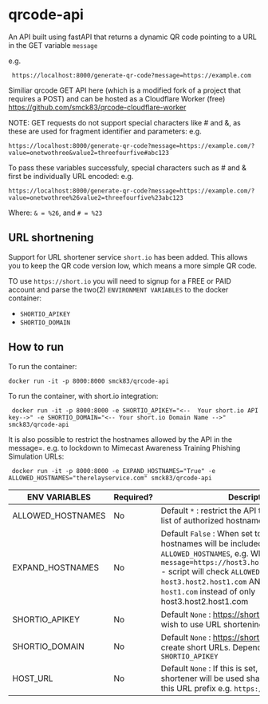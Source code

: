 # qrcode-api
 An API built using fastAPI that returns a dynamic QR code pointing to a URL in the GET variable `message`

 e.g. 
 
     https://localhost:8000/generate-qr-code?message=https://example.com

Similiar qrcode GET API here (which is a modified fork of a project that requires a POST) and can be hosted as a Cloudflare Worker (free)
https://github.com/smck83/qrcode-cloudflare-worker


NOTE: GET requests do not support special characters like # and &, as these are used for fragment identifier and parameters:
e.g.

    https://localhost:8000/generate-qr-code?message=https://example.com/?value=onetwothree&value2=threefourfive#abc123

To pass these variables successfuly, special characters such as # and & first be individually URL encoded:
e.g.

    https://localhost:8000/generate-qr-code?message=https://example.com/?value=onetwothree%26value2=threefourfive%23abc123

Where:
`& = %26`, and
`# = %23`


 ## URL shortnening
 Support for URL shortener service `short.io` has been added. This allows you to keep the QR code version low, which means a more simple QR code.

 TO use `https://short.io` you will need to signup for a FREE or PAID account and parse the two(2) `ENVIRONMENT VARIABLES` to the docker container:

 - `SHORTIO_APIKEY`
 - `SHORTIO_DOMAIN`

 ## How to run
To run the container:
````
docker run -it -p 8000:8000 smck83/qrcode-api
````

To run the container, with short.io integration:

````
 docker run -it -p 8000:8000 -e SHORTIO_APIKEY="<--  Your short.io API key-->" -e SHORTIO_DOMAIN="<-- Your short.io Domain Name -->" smck83/qrcode-api
````

It is also possible to restrict the hostnames allowed by the API in the message=. e.g. to lockdown to Mimecast Awareness Training Phishing Simulation URLs:

````
 docker run -it -p 8000:8000 -e EXPAND_HOSTNAMES="True" -e ALLOWED_HOSTNAMES="therelayservice.com" smck83/qrcode-api
````

| ENV VARIABLES|  Required? | Description |
| ------------- | ------------- | ------------- |
| ALLOWED_HOSTNAMES | No | Default `*` : restrict the API to a space seperated list of authorized hostnames |
| EXPAND_HOSTNAMES | No | Default `False` : When set to `True` top level hostnames will be included from `ALLOWED_HOSTNAMES`, e.g. When `True` and `/?message=https://host3.host2.host1.com/abc123` - script will check `ALLOWED_HOSTNAMES` for `host3.host2.host1.com` AND also TLD, `host1.com` instead of only host3.host2.host1.com|
| SHORTIO_APIKEY | No | Default `None` :  https://short.io API Key if you wish to use URL shortening |
| SHORTIO_DOMAIN | No | Default `None` :  https://short.io Domain Name to create short URLs. Dependant on `SHORTIO_APIKEY` |
| HOST_URL | No | Default `None` :  If this is set, the inbuilt URL shortener will be used sharing shortlinks using this URL prefix e.g. `https://public.example.com` |
